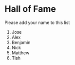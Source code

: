 # Hall of Fame
Please add your name to this list

1. Jose
2. Alex
3. Benjamin
4. Nick
5. Matthew
6. Tish
